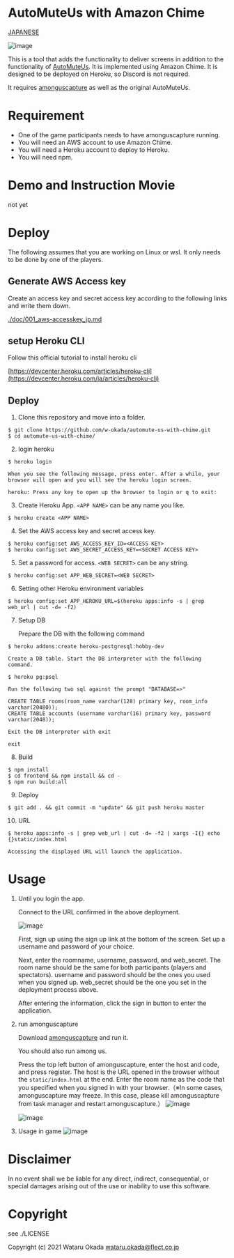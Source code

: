 # AutoMuteUs with Amazon Chime

[JAPANESE](./readme_jp.md)

![image](https://user-images.githubusercontent.com/48346627/146640282-ff2da790-e49a-4abe-b72f-53a669efd3b7.png)

This is a tool that adds the functionality to deliver screens in addition to the functionality of [AutoMuteUs](https://github.com/denverquane/automuteus). It is implemented using Amazon Chime. It is designed to be deployed on Heroku, so Discord is not required.

It requires [amonguscapture](https://github.com/automuteus/amonguscapture) as well as the original AutoMuteUs.

# Requirement

-   One of the game participants needs to have amonguscapture running.
-   You will need an AWS account to use Amazon Chime.
-   You will need a Heroku account to deploy to Heroku.
-   You will need npm.

# Demo and Instruction Movie

not yet

# Deploy

The following assumes that you are working on Linux or wsl. It only needs to be done by one of the players.

## Generate AWS Access key

Create an access key and secret access key according to the following links and write them down.

[./doc/001_aws-accesskey_jp.md](./doc/001_aws-accesskey_jp.md)

## setup Heroku CLI

Follow this official tutorial to install heroku cli

[https://devcenter.heroku.com/articles/heroku-cli](https://devcenter.heroku.com/ja/articles/heroku-cli)

## Deploy

1. Clone this repository and move into a folder.

```
$ git clone https://github.com/w-okada/automute-us-with-chime.git
$ cd automute-us-with-chime/
```

2. login heroku

```
$ heroku login
```

    When you see the following message, press enter. After a while, your browser will open and you will see the heroku login screen.

```
heroku: Press any key to open up the browser to login or q to exit:
```

3. Create Heroku App. `<APP NAME>` can be any name you like.

```
$ heroku create <APP NAME>
```

4. Set the AWS access key and secret access key.

```
$ heroku config:set AWS_ACCESS_KEY_ID=<ACCESS KEY>
$ heroku config:set AWS_SECRET_ACCESS_KEY=<SECRET ACCESS KEY>
```

5. Set a password for access. `<WEB SECRET>` can be any string.

```
$ heroku config:set APP_WEB_SECRET=<WEB SECRET>
```

6. Setting other Heroku environment variables

```
$ heroku config:set APP_HEROKU_URL=$(heroku apps:info -s | grep web_url | cut -d= -f2)
```

7. Setup DB

    Prepare the DB with the following command

```
$ heroku addons:create heroku-postgresql:hobby-dev
```

    Create a DB table. Start the DB interpreter with the following command.

```
$ heroku pg:psql
```

    Run the following two sql against the prompt "DATABASE=>"

```
CREATE TABLE rooms(room_name varchar(128) primary key, room_info varchar(20480));
CREATE TABLE accounts (username varchar(16) primary key, password varchar(2048));
```

    Exit the DB interpreter with exit

```
exit
```

8. Build

```
$ npm install
$ cd frontend && npm install && cd -
$ npm run build:all
```

9. Deploy

```
$ git add . && git commit -m "update" && git push heroku master
```

10. URL

```
$ heroku apps:info -s | grep web_url | cut -d= -f2 | xargs -I{} echo {}static/index.html
```

    Accessing the displayed URL will launch the application.

# Usage

1. Until you login the app.

    Connect to the URL confirmed in the above deployment.

    ![image](https://user-images.githubusercontent.com/48346627/146636036-4f91b311-814a-4f32-bead-cece938c7f97.png)

    First, sign up using the sign up link at the bottom of the screen. Set up a username and password of your choice.

    Next, enter the roomname, username, password, and web_secret.
    The room name should be the same for both participants (players and spectators). username and password should be the ones you used when you signed up. web_secret should be the one you set in the deployment process above.

    After entering the information, click the sign in button to enter the application.

2. run amonguscapture

    Download [amonguscapture](https://github.com/automuteus/amonguscapture) and run it.

    You should also run among us.

    Press the top left button of amonguscapture, enter the host and code, and press register.
    The host is the URL opened in the browser without the `static/index.html` at the end.
    Enter the room name as the code that you specified when you signed in with your browser.（※In some cases, amonguscapture may freeze. In this case, please kill amonguscapture from task manager and restart amonguscapture.）
    ![image](https://user-images.githubusercontent.com/48346627/146636256-3c3b6117-8177-4833-8624-5ed3287fb1d2.png)

    ![image](https://user-images.githubusercontent.com/48346627/146636283-4dd21c09-948a-4c63-ac05-711a7c2c0fa2.png)

3. Usage in game
   ![image](https://user-images.githubusercontent.com/48346627/146639664-e1abb1f5-dfb2-4223-b21e-05417671a441.png)

# Disclaimer

In no event shall we be liable for any direct, indirect, consequential, or special damages arising out of the use or inability to use this software.

# Copyright

see ./LICENSE

Copyright (c) 2021 Wataru Okada <wataru.okada@flect.co.jp>
